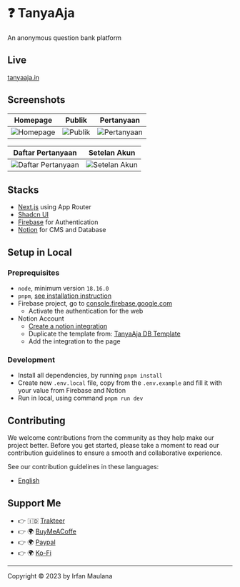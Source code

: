 # ❓ TanyaAja

An anonymous question bank platform

## Live

[tanyaaja.in](https://tanyaaja.in/)

## Screenshots

| Homepage                                 | Publik                               | Pertanyaan                                   |
| ---------------------------------------- | ------------------------------------ | -------------------------------------------- |
| ![Homepage](screenshots/01-homepage.png) | ![Publik](screenshots/04-publik.png) | ![Pertanyaan](screenshots/05-pertanyaan.png) |

| Daftar Pertanyaan                                          | Setelan Akun                                     |
| ---------------------------------------------------------- | ------------------------------------------------ |
| ![Daftar Pertanyaan](screenshots/02-daftar-pertanyaan.png) | ![Setelan Akun](screenshots/03-setelan-akun.png) |

## Stacks

- [Next.js](https://nextjs.org/) using App Router
- [Shadcn UI](https://ui.shadcn.com/)
- [Firebase](https://firebase.google.com/) for Authentication
- [Notion](https://www.notion.so/) for CMS and Database

## Setup in Local

### Preprequisites

- `node`, minimum version `18.16.0`
- `pnpm`, [see installation instruction](https://pnpm.io/installation)
- Firebase project, go to [console.firebase.google.com](https://console.firebase.google.com)
  - Activate the authentication for the web
- Notion Account
  - [Create a notion integration](https://developers.notion.com/docs/create-a-notion-integration)
  - Duplicate the template from: [TanyaAja DB Template](https://general-lady-e21.notion.site/TanyaAja-Template-d6454b3d41934057badb0e389ada5e73)
  - Add the integration to the page

### Development

- Install all dependencies, by running `pnpm install`
- Create new `.env.local` file, copy from the `.env.example` and fill it with your value from Firebase and Notion
- Run in local, using command `pnpm run dev`

## Contributing

We welcome contributions from the community as they help make our project better. Before you get started, please take a moment to read our contribution guidelines to ensure a smooth and collaborative experience.

See our contribution guidelines in these languages:

- [English](CONTRIBUTING.md)

## Support Me

- 👉 🇮🇩 [Trakteer](https://trakteer.id/mazipan/tip?utm_source=github-mazipan)
- 👉 🌍 [BuyMeACoffe](https://www.buymeacoffee.com/mazipan?utm_source=github-mazipan)
- 👉 🌍 [Paypal](https://www.paypal.me/mazipan?utm_source=github-mazipan)
- 👉 🌍 [Ko-Fi](https://ko-fi.com/mazipan?utm_source=github-mazipan)

---

Copyright © 2023 by Irfan Maulana
